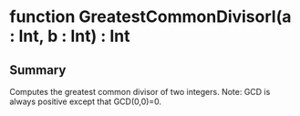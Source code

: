 # function GreatestCommonDivisorI(a : Int, b : Int) : Int

## Summary
Computes the greatest common divisor of two integers.
Note: GCD is always positive except that GCD(0,0)=0.
